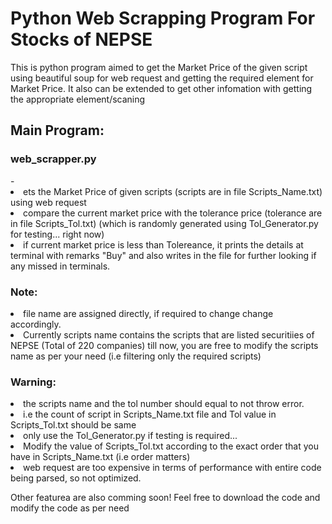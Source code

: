 <h1>Python Web Scrapping Program For Stocks of NEPSE </h1>

This is python program aimed to get the Market Price of the given script using beautiful soup for web request and getting the required element for Market Price. It also can be extended to get other infomation with getting the appropriate element/scaning

<h2>Main Program:</h2> <h3>web_scrapper.py</h3>
    -<li>ets the Market Price of given scripts (scripts are in file Scripts_Name.txt) using web request</li>
    <li>compare the current market price with the tolerance price (tolerance are in file Scripts_Tol.txt) (which is randomly generated using Tol_Generator.py for testing... right now)</li>
    <li>if current market price is less than Tolereance, it prints the details at terminal with remarks "Buy" and also writes in the file for further looking if any missed in terminals.</li>

<h3>Note:</h3>
    <li>file name are assigned directly, if required to change change accordingly.</li>
    <li>Currently scripts name contains the scripts that are listed securitiies of NEPSE (Total of 220 companies) till now, you are free to modify the scripts name as per your need (i.e filtering only the required scripts)</li>

<h3>Warning:</h3>
    <li>the scripts name and the tol number should equal to not throw error.
        <li>i.e the count of script in Scripts_Name.txt file and Tol value in Scripts_Tol.txt should be same</li></li>
    <li>only use the Tol_Generator.py if testing is required...</li>
    <li>Modify the value of Scripts_Tol.txt according to the exact order that you have in Scripts_Name.txt (i.e order matters)</li>
    <li>web request are too expensive in terms of performance with entire code being parsed, so not optimized.</li>


Other featurea are also comming soon!
Feel free to download the code and modify the code as per need
